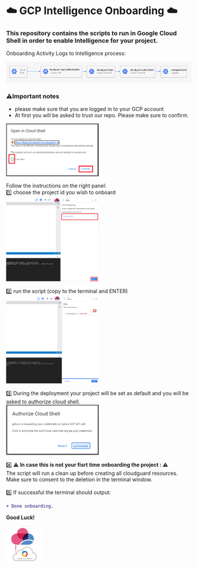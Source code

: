 # :cloud: GCP Intelligence Onboarding :cloud:

### This repository contains the scripts to run in Google Cloud Shell in order to enable Intelligence for your project.

Onboarding Activity Logs to Intelligence process:

![process](img/gcp.png)

### ⚠️Important notes

- please make sure that you are logged in to your GCP account
- At first you will be asked to trust our repo. Please make sure to confirm.<br>
<img src="img/3.png" width=50%>

Follow the instructions on the right panel: <br>
:one: choose the project id you wish to onboard <br>
<img src="img/2.png" width=50%>

:two: run the script (copy to the terminal and ENTER)<br>
<img src="img/1.png" width=50%>
    
:three: During the deployment your project will be set as default and you will be asked to authorize cloud shell.<br>
<img src="img/Untitled.png" width=50%>
    
:four: :warning: <b>In case this is not your fisrt time onboarding the project : </b>:warning: <br>
The script will run a clean up before creating all cloudguard resources.
Make sure to consent to the deletion in the terminal window. <br><br>
:five: If successful the terminal should output:
```diff
+ Done onboarding.
```

**Good Luck!** 

<img src="img/google-cloud-platform-solution-hero-floating-image-400x400-1_(1).png" width=20%>
